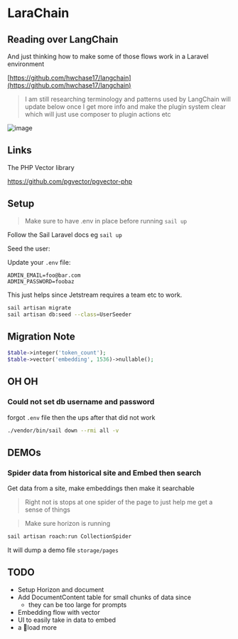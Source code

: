 # LaraChain

## Reading over LangChain

And just thinking how to make some of those flows work in a Laravel environment

[https://github.com/hwchase17/langchain](https://github.com/hwchase17/langchain)


> I am still researching terminology and patterns used by LangChain 
> will update below once I get more info and make the plugin system clear 
> which will just use composer to plugin actions etc

![image](https://user-images.githubusercontent.com/365385/233626512-7611da42-5d89-4b1e-84a6-8a8cdaa38f9e.png)

## Links

The PHP Vector library

https://github.com/pgvector/pgvector-php

## Setup

> Make sure to have .env in place before running `sail up`

Follow the Sail Laravel docs eg `sail up`

Seed the user:

Update your `.env` file:

```dotenv
ADMIN_EMAIL=foo@bar.com
ADMIN_PASSWORD=foobaz
```

This just helps since Jetstream requires a team etc to work.



```bash
sail artisan migrate
sail artisan db:seed --class=UserSeeder
```




## Migration Note

```php 
$table->integer('token_count');
$table->vector('embedding', 1536)->nullable(); 
```


## OH OH 

### Could not set db username and password 
forgot `.env` file then the ups after that did not work

```bash 
./vendor/bin/sail down --rmi all -v
```


## DEMOs

### Spider data from historical site and Embed then search
Get data from a site, make embeddings then make it searchable

> Right not is stops at one spider of the page to just help me get a sense of things
 
> Make sure horizon is running

```bash
sail artisan roach:run CollectionSpider
```
It will dump a demo file `storage/pages`



## TODO
  * Setup Horizon and document
  * Add DocumentContent table for small chunks of data since 
    * they can be too large for prompts
  * Embedding flow with vector
  * UI to easily take in data to embed
  * a 💩load more
